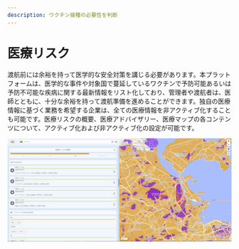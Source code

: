 ```yaml
---
description: ワクチン接種の必要性を判断
---
```


# 医療リスク

渡航前には余裕を持って医学的な安全対策を講じる必要があります。本プラットフォームは、医学的な事件や対象国で蔓延しているワクチンで予防可能あるいは予防不可能な疾病に関する最新情報をリスト化しており、管理者や渡航者は、医師とともに、十分な余裕を持って渡航準備を進めることができます。独自の医療情報に基づく業務を希望する企業は、全ての医療情報を非アクティブ化することも可能です。医療リスクの概要、医療アドバイザリー、医療マップの各コンテンツについて、アクティブ化および非アクティブ化の設定が可能です。

![](../.gitbook/assets/p44-img01_axa.jpg)





